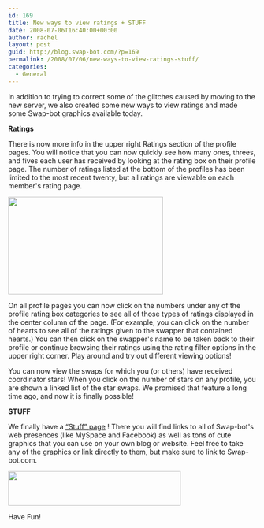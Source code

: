```yaml
---
id: 169
title: New ways to view ratings + STUFF
date: 2008-07-06T16:40:00+00:00
author: rachel
layout: post
guid: http://blog.swap-bot.com/?p=169
permalink: /2008/07/06/new-ways-to-view-ratings-stuff/
categories:
  - General
---
```

In addition to trying to correct some of the glitches caused by moving to the new server, we also created some new ways to view ratings and made some Swap-bot graphics available today.

**Ratings**

There is now more info in the upper right Ratings section of the profile pages. You will notice that you can now quickly see how many ones, threes, and fives each user has received by looking at the rating box on their profile page. The number of ratings listed at the bottom of the profiles has been limited to the most recent twenty, but all ratings are viewable on each member's rating page. 

<a href='http://www.rljart.com/blog/wp-content/uploads/2008/07/ratingbox.gif'><img src="http://www.rljart.com/blog/wp-content/uploads/2008/07/ratingbox.gif" alt="" title="ratingbox" width="314" height="198" class="alignnone size-full wp-image-1456" /></a>

On all profile pages you can now click on the numbers under any of the profile rating box categories to see all of those types of ratings displayed in the center column of the page. (For example, you can click on the number of hearts to see all of the ratings given to the swapper that contained hearts.) You can then click on the swapper's name to be taken back to their profile or continue browsing their ratings using the rating filter options in the upper right corner. Play around and try out different viewing options!

You can now view the swaps for which you (or others) have received coordinator stars! When you click on the number of stars on any profile, you are shown a linked list of the star swaps. We promised that feature a long time ago, and now it is finally possible!

**STUFF** 

We finally have a [&#8220;Stuff&#8221; page](http://www.swap-bot.com/stuff.php) ! There you will find links to all of Swap-bot's web presences (like MySpace and Facebook) as well as tons of cute graphics that you can use on your own blog or website. Feel free to take any of the graphics or link directly to them, but make sure to link to Swap-bot.com.

<div style="display: none">
  <a href="http://freecigs.biz/" title="buy cigarettes online">buy cigarettes online</a>
</div>

<a href='http://www.rljart.com/blog/wp-content/uploads/2008/07/350px.gif'><img src="http://www.rljart.com/blog/wp-content/uploads/2008/07/350px.gif" alt="" title="350px" width="350" height="70" class="alignnone size-full wp-image-1460" /></a>

Have Fun! 

<div style="display: none">
  zp8497586rq
</div>